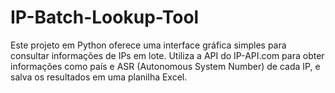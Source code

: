# IP-Batch-Lookup-Tool
Este projeto em Python oferece uma interface gráfica simples para consultar informações de IPs em lote. Utiliza a API do IP-API.com para obter informações como país e ASR (Autonomous System Number) de cada IP, e salva os resultados em uma planilha Excel.

